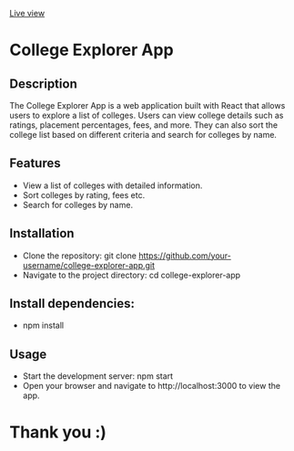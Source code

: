 [Live view](https://college-explorer-app.vercel.app/)

# College Explorer App

## Description
The College Explorer App is a web application built with React that allows users to explore a list of colleges. Users can view college details such as ratings, placement percentages, fees, and more. They can also sort the college list based on different criteria and search for colleges by name. 

## Features
- View a list of colleges with detailed information.
- Sort colleges by rating, fees etc.
- Search for colleges by name.

## Installation
- Clone the repository:
 git clone https://github.com/your-username/college-explorer-app.git
- Navigate to the project directory:
 cd college-explorer-app

## Install dependencies:
- npm install
  
## Usage
- Start the development server:
npm start
- Open your browser and navigate to http://localhost:3000 to view the app.


# Thank you :)
